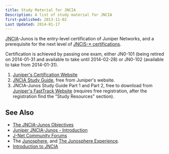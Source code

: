 ```yaml
---
title: Study Material for JNCIA
Description: A list of study material for JNCIA
first-published: 2013-11-02
Last Updated: 2014-01-17
---
```


<abbr title='Juniper Networks Certified Internet Associate'>JNCIA</abbr>-Junos 
is the entry-level certification of Juniper Networks, and a prerequisite for 
the next level of [JNCIS-* certifications](https://www.juniper.net/us/en/training/certification/certification-tracks/).

Certification is achieved by passing one exam, either JN0-101 (being 
retired on 2014-01-31 and available to take until 2014-02-28) or 
JN0-102 (available to take from 2014-01-31).

1.  [Juniper's Certification Website](http://www.juniper.net/us/en/training/certification/)
2.  [JNCIA Study Guide](https://www.juniper.net/us/en/training/certification/JNCIA_studyguide.pdf), free from Juniper's website.
3.  JNCIA-Junos Study Guide Part 1 and Part 2, free to download from 
    [Juniper's FastTrack Website](https://learningportal.juniper.net/juniper/user_fasttrack_home.aspx) 
    (requires free registration, after the registration find the "Study 
    Resources" section).

See Also
--------

*   [The JNCIA-Junos Objectives](https://www.juniper.net/us/en/training/certification/resources_jnciajunos.html)
*   [Juniper JNCIA-Junos - Introduction](http://www.gns3.net/labs/juniper/jncia-junos/introduction-to-the-certification/)
*   [J-Net Community Forums](http://forums.juniper.net/)
*   The [Junosphere](https://learningportal.juniper.net/juniper/user_activity_info.aspx?id=5735), and 
    [The Junosphere Experience](https://markom.info/2012/02/the-junosphere-experience-part-one-getting-access/).
*   [Introduction to JNCIA](http://www.itcertificationmaster.com/jncia-junos/)
